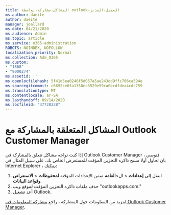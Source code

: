 ```yaml
---
title: المشاكل-مشاركه-بواسطة outlook-العميل-المدير
ms.author: daeite
author: daeite
manager: joallard
ms.date: 04/21/2020
ms.audience: Admin
ms.topic: article
ms.service: o365-administration
ROBOTS: NOINDEX, NOFOLLOW
localization_priority: Normal
ms.collection: Adm_O365
ms.custom:
- "1868"
- "9000274"
ms.assetid: ''
ms.openlocfilehash: 5f41d5ea0246f5d057a5ae243dd9ffc706ca594e
ms.sourcegitcommit: c6692ce0fa1358ec3529e59ca0ecdfdea4cdc759
ms.translationtype: MT
ms.contentlocale: ar-SA
ms.lasthandoff: 09/14/2020
ms.locfileid: "47728238"
---
```

# <a name="problems-sharing-with-outlook-customer-manager"></a>المشاكل المتعلقة بالمشاركة مع Outlook Customer Manager

إذا كنت تواجه مشاكل تتعلق بالمشاركة في Outlook Customer Manager ، فنوصي بان تحاول أولا مسح ذاكره التخزين المؤقت للمستعرض الخاص بك. علي سبيل المثال في Internet Explorer ، يمكنك:

1. انتقل إلى **إعدادات**  >  ال>**العامة** ضمن الإعدادات المؤقتة **لمحفوظات**  >  **الاستعراض وقواعد البيانات**.
2. حذف ملفات ذاكره التخزين المؤقت لموقع ويب "outlookapps.com."
3. أعد تشغيل Outlook.

لمزيد من المعلومات حول المشاركة ، راجع [مشاركه المعلومات في Outlook Customer Manager](https://support.office.com/article/4f26cc69-67da-4cd5-b344-02d1a4799310%20).